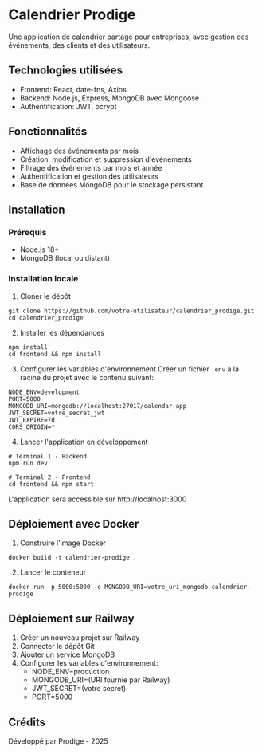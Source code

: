 # Calendrier Prodige

Une application de calendrier partagé pour entreprises, avec gestion des événements, des clients et des utilisateurs.

## Technologies utilisées

- Frontend: React, date-fns, Axios
- Backend: Node.js, Express, MongoDB avec Mongoose
- Authentification: JWT, bcrypt

## Fonctionnalités

- Affichage des événements par mois
- Création, modification et suppression d'événements
- Filtrage des événements par mois et année
- Authentification et gestion des utilisateurs
- Base de données MongoDB pour le stockage persistant

## Installation

### Prérequis

- Node.js 18+
- MongoDB (local ou distant)

### Installation locale

1. Cloner le dépôt
```
git clone https://github.com/votre-utilisateur/calendrier_prodige.git
cd calendrier_prodige
```

2. Installer les dépendances
```
npm install
cd frontend && npm install
```

3. Configurer les variables d'environnement
Créer un fichier `.env` à la racine du projet avec le contenu suivant:
```
NODE_ENV=development
PORT=5000
MONGODB_URI=mongodb://localhost:27017/calendar-app
JWT_SECRET=votre_secret_jwt
JWT_EXPIRE=7d
CORS_ORIGIN=*
```

4. Lancer l'application en développement
```
# Terminal 1 - Backend
npm run dev

# Terminal 2 - Frontend
cd frontend && npm start
```

L'application sera accessible sur http://localhost:3000

## Déploiement avec Docker

1. Construire l'image Docker
```
docker build -t calendrier-prodige .
```

2. Lancer le conteneur
```
docker run -p 5000:5000 -e MONGODB_URI=votre_uri_mongodb calendrier-prodige
```

## Déploiement sur Railway

1. Créer un nouveau projet sur Railway
2. Connecter le dépôt Git
3. Ajouter un service MongoDB
4. Configurer les variables d'environnement:
   - NODE_ENV=production
   - MONGODB_URI=(URI fournie par Railway)
   - JWT_SECRET=(votre secret)
   - PORT=5000

## Crédits

Développé par Prodige - 2025 